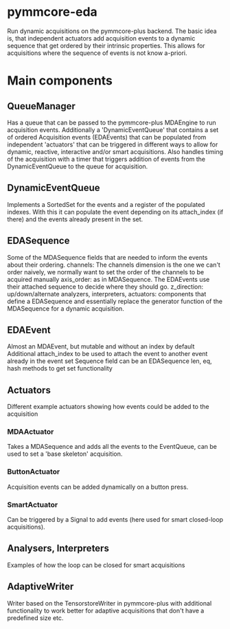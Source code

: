 # pymmcore-eda
Run dynamic acquisitions on the pymmcore-plus backend. The basic idea is, that independent actuators add acquisition events to a dynamic sequence that get ordered by their intrinsic properties. This allows for acquisitions where the sequence of events is not know a-priori.

# Main components
## QueueManager
Has a queue that can be passed to the pymmcore-plus MDAEngine to run acquisition events. Additionally a 'DynamicEventQueue' that contains a set of ordered Acquisition events (EDAEvents) that can be populated from independent 'actuators' that can be triggered in different ways to allow for dynamic, reactive, interactive and/or smart acquisitions. Also handles timing of the acquisition with a timer that triggers addition of events from the DynamicEventQueue to the queue for acquisition.

## DynamicEventQueue
Implements a SortedSet for the events and a register of the populated indexes. With this it can populate the event depending on its attach_index (if there) and the events already present in the set.

## EDASequence
Some of the MDASequence fields that are needed to inform the events about their ordering.
channels: The channels dimension is the one we can't order naively, we normally want to set the order of the channels to be acquired manually
axis_order: as in MDASequence. The EDAEvents use their attached sequence to decide where they should go.
z_direction: up/down/alternate 
analyzers, interpreters, actuators: components that define a EDASequence and essentially replace the generator function of the MDASequence for a dynamic acquisition.

## EDAEvent
Almost an MDAEvent, but mutable and without an index by default
Additional attach_index to be used to attach the event to another event already in the event set
Sequence field can be an EDASequence
len, eq, hash methods to get set functionality

## Actuators
Different example actuators showing how events could be added to the acquisition
### MDAActuator
Takes a MDASequence and adds all the events to the EventQueue, can be used to set a 'base skeleton' acquisition.
### ButtonActuator
Acquisition events can be added dynamically on a button press.
### SmartActuator
Can be triggered by a Signal to add events (here used for smart closed-loop acquisitions).

## Analysers, Interpreters
Examples of how the loop can be closed for smart acquisitions

## AdaptiveWriter
Writer based on the TensorstoreWriter in pymmcore-plus with additional functionality to work better for adaptive acquisitions that don't have a predefined size etc.